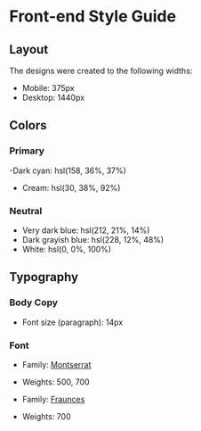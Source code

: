 # Front-end Style Guide

## Layout

The designs were created to the following widths:

- Mobile: 375px
- Desktop: 1440px

## Colors

### Primary

-Dark cyan: hsl(158, 36%, 37%)
- Cream: hsl(30, 38%, 92%) 

### Neutral

- Very dark blue: hsl(212, 21%, 14%)
- Dark grayish blue: hsl(228, 12%, 48%)
- White: hsl(0, 0%, 100%)

## Typography

### Body Copy

- Font size (paragraph): 14px

### Font

- Family: [Montserrat](https://fonts.google.com/specimen/Montserrat)
- Weights: 500, 700

- Family: [Fraunces](https://fonts.google.com/specimen/Fraunces)
- Weights: 700
